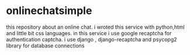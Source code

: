 # onlinechatsimple
this repository about an online chat.
i wroted this service with python,html and little bit css languages.
in this service i use google recaptcha for authentication captcha.
i use django , django-recaptcha and psycopg2 library for database connections
